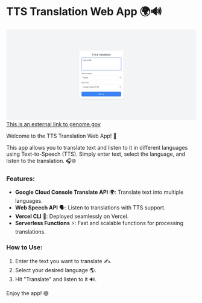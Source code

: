 
# TTS Translation Web App 🌍🔊

![TTS Translation Web App Screenshot](public/assets/screenshot.JPG)
[This is an external link to genome.gov](https://translation-app-red.vercel.app/)

Welcome to the TTS Translation Web App! 🎉

This app allows you to translate text and listen to it in different languages using Text-to-Speech (TTS). Simply enter text, select the language, and listen to the translation. 🎧🌐

### Features:
- **Google Cloud Console Translate API** 🌍: Translate text into multiple languages.
- **Web Speech API** 🗣️: Listen to translations with TTS support.
- **Vercel CLI** 🚀: Deployed seamlessly on Vercel.
- **Serverless Functions** ⚡: Fast and scalable functions for processing translations.

### How to Use:
1. Enter the text you want to translate ✍️.
2. Select your desired language 🌎.
3. Hit "Translate" and listen to it 🔊.

Enjoy the app! 😄

